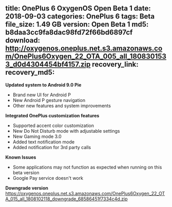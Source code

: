 title: OnePlus 6 OxygenOS Open Beta 1
date: 2018-09-03
categories: OnePlus 6
tags: Beta
file_size: 1.49 GB
version: Open Beta 1
md5: b8daa3cc9fa8dac98fd72f66bd6897cf
download: http://oxygenos.oneplus.net.s3.amazonaws.com/OnePlus6Oxygen_22_OTA_005_all_1808301533_d0d4304454bf4157.zip
recovery_link:
recovery_md5: 
---
**Updated system to Android 9.0 Pie**

* Brand new UI for Android P
* New Android P gesture navigation
* Other new features and system improvements

**Integrated OnePlus customization features**

* Supported accent color customization
* New Do Not Disturb mode with adjustable settings
* New Gaming mode 3.0
* Added text notification mode
* Added notification for 3rd party calls

**Known Issues**

* Some applications may not function as expected when running on this beta version
* Google Pay service doesn't work

**Downgrade version**
https://oxygenos.oneplus.net.s3.amazonaws.com/OnePlus6Oxygen_22_OTA_015_all_1808102118_downgrade_68586451f7334c4d.zip
